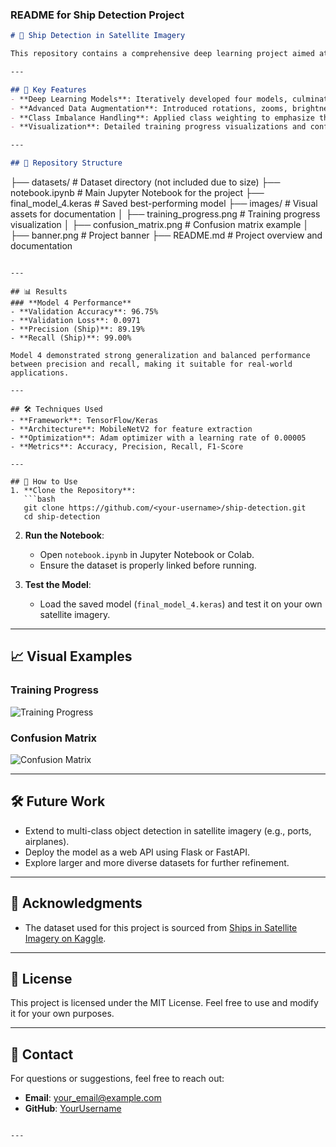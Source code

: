 ### **README for Ship Detection Project**

```markdown
# 🚢 Ship Detection in Satellite Imagery

This repository contains a comprehensive deep learning project aimed at detecting ships in satellite imagery. The project leverages advanced techniques such as data augmentation, class balancing, and transfer learning to achieve high precision and recall for detecting ships.

---

## 🌟 Key Features
- **Deep Learning Models**: Iteratively developed four models, culminating in the best-performing Model 4 using MobileNetV2 and transfer learning.
- **Advanced Data Augmentation**: Introduced rotations, zooms, brightness adjustments, and cropping to improve generalization.
- **Class Imbalance Handling**: Applied class weighting to emphasize the minority `Ship` class.
- **Visualization**: Detailed training progress visualizations and confusion matrices for performance insights.

---

## 📂 Repository Structure
```
├── datasets/                      # Dataset directory (not included due to size)
├── notebook.ipynb                 # Main Jupyter Notebook for the project
├── final_model_4.keras            # Saved best-performing model
├── images/                        # Visual assets for documentation
│   ├── training_progress.png      # Training progress visualization
│   ├── confusion_matrix.png       # Confusion matrix example
│   ├── banner.png                 # Project banner
├── README.md                      # Project overview and documentation
```

---

## 📊 Results
### **Model 4 Performance**
- **Validation Accuracy**: 96.75%
- **Validation Loss**: 0.0971
- **Precision (Ship)**: 89.19%
- **Recall (Ship)**: 99.00%

Model 4 demonstrated strong generalization and balanced performance between precision and recall, making it suitable for real-world applications.

---

## 🛠️ Techniques Used
- **Framework**: TensorFlow/Keras
- **Architecture**: MobileNetV2 for feature extraction
- **Optimization**: Adam optimizer with a learning rate of 0.00005
- **Metrics**: Accuracy, Precision, Recall, F1-Score

---

## 🚀 How to Use
1. **Clone the Repository**:
   ```bash
   git clone https://github.com/<your-username>/ship-detection.git
   cd ship-detection
   ```

2. **Run the Notebook**:
   - Open `notebook.ipynb` in Jupyter Notebook or Colab.
   - Ensure the dataset is properly linked before running.

3. **Test the Model**:
   - Load the saved model (`final_model_4.keras`) and test it on your own satellite imagery.

---

## 📈 Visual Examples
### Training Progress
![Training Progress](images/training_progress.png)

### Confusion Matrix
![Confusion Matrix](images/confusion_matrix.png)

---

## 🛠️ Future Work
- Extend to multi-class object detection in satellite imagery (e.g., ports, airplanes).
- Deploy the model as a web API using Flask or FastAPI.
- Explore larger and more diverse datasets for further refinement.

---

## 🙌 Acknowledgments
- The dataset used for this project is sourced from [Ships in Satellite Imagery on Kaggle](https://www.kaggle.com/datasets/rhammell/ships-in-satellite-imagery).

---

## 📝 License
This project is licensed under the MIT License. Feel free to use and modify it for your own purposes.

---

## 📧 Contact
For questions or suggestions, feel free to reach out:
- **Email**: your_email@example.com
- **GitHub**: [YourUsername](https://github.com/your-username)
```

---






